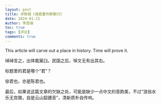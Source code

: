 ```yaml
---
layout: post
title: 评陈朗《请君重作醉歌行》
date: 2024-01-21
Author: 李思缘
toc: true
tags: [评论]
comments: true
--- 
```


This article will carve out a place in history. Time will prove it.

绰绰言之，出体裁窠臼。民国之后，悼文无有出其右。

标题里的君是哪个“君”？

徐君也，亦是陈君也。




最后，如果说这篇文章的欠缺之处，可能是缺少一点中文的音韵美，不过“浪翁水乐无宫徵，自是云山韶頀音”，清新质朴自传响。
